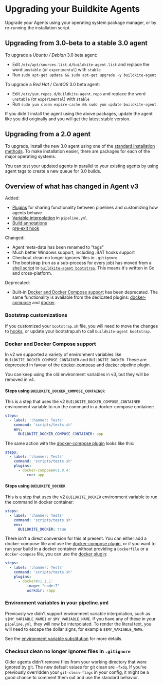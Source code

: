 # Upgrading your Buildkite Agents

Upgrade your Agents using your operating system package manager, or by re-running the installation script.


## Upgrading from 3.0-beta to a stable 3.0 agent

To upgrade a _Ubuntu / Debian_ 3.0 beta agent:

* Edit `/etc/apt/sources.list.d/buildkite-agent.list` and replace the word `unstable` (or `experimental`) with `stable`
* Run `sudo apt-get update && sudo apt-get upgrade -y buildkite-agent`

To upgrade a _Red Hat / CentOS_ 3.0 beta agent:

* Edit `/etc/yum.repos.d/buildkite-agent.repo` and replace the word `unstable` (or `experimental`) with `stable`
* Run `sudo yum clean expire-cache && sudo yum update buildkite-agent`

If you didn't install the agent using the above packages, update the agent like you did originally and you will get the latest stable version.

## Upgrading from a 2.0 agent

To upgrade, install the new 3.0 agent using one of the [standard installation methods](/docs/agent/v3/installation). To make installation easier, there are packages for each of the major operating systems.

You can test your updated agents in parallel to your existing agents by using agent tags to create a new queue for 3.0 builds.

## Overview of what has changed in Agent v3

Added:

* [Plugins](/docs/plugins) for sharing functionality between pipelines and customizing how agents behave
* [Variable interpolation](/docs/agent/v3/cli-pipeline) in `pipeline.yml`
* [Build annotations](/docs/agent/v3/cli-annotate)
* [pre-exit hook](/docs/agent/v3/hooks#job-lifecycle-hooks)

Changed:

* Agent meta-data has been renamed to "tags"
* Much better Windows support, including .BAT hooks support
* Checkout clean no longer ignores files in `.gitignore`
* The bootstrap (run as a sub-process for every job) has moved from a [shell script](https://github.com/buildkite/agent/blob/2-6-stable/templates/bootstrap.sh) to [`buildkite-agent bootstrap`](/docs/agent/v3/cli-bootstrap). This means it's written in Go and cross-platform.

Deprecated:

* Built-in [Docker and Docker Compose support](/docs/tutorials/docker-containerized-builds) has been deprecated. The same functionality is available from the dedicated plugins: [docker-compose](https://github.com/buildkite-plugins/docker-compose-buildkite-plugin) and [docker](https://github.com/buildkite-plugins/docker-buildkite-plugin).

### Bootstrap customizations

If you customized your `bootstrap.sh` file, you will need to move the changes to [hooks](/docs/agent/v3/hooks), or update your bootstrap.sh to call `buildkite-agent bootstrap`.

### Docker and Docker Compose support

In v2 we supported a variety of environment variables like `BUILDKITE_DOCKER_COMPOSE_CONTAINER` and `BUILDKITE_DOCKER`. These are deprecated in favour of the [docker-compose](https://github.com/buildkite-plugins/docker-compose-buildkite-plugin) and [docker](https://github.com/buildkite-plugins/docker-buildkite-plugin) pipeline plugin.

You can keep using the old environment variables in v3, but they will be removed in v4.

#### Steps using `BUILDKITE_DOCKER_COMPOSE_CONTAINER`

This is a step that uses the v2 `BUILDKITE_DOCKER_COMPOSE_CONTAINER` environment variable to run the command in a docker-compose container:

```yaml
steps:
  - label: ':hammer: Tests'
    command: 'scripts/tests.sh'
    env:
      BUILDKITE_DOCKER_COMPOSE_CONTAINER: app
```

The same action with the [docker-compose plugin](https://github.com/buildkite-plugins/docker-compose-buildkite-plugin) looks like this:

```yaml
steps:
  - label: ':hammer: Tests'
    command: 'scripts/tests.sh'
    plugins:
      - docker-compose#v1.8.4:
          run: app
```

#### Steps using `BUILDKITE_DOCKER`

This is a step that uses the v2 `BUILDKITE_DOCKER` environment variable to run the command in docker container:

```yaml
steps:
  - label: ':hammer: Tests'
    command: 'scripts/tests.sh'
    env:
      BUILDKITE_DOCKER: true
```

There isn't a direct conversion for this at present. You can either add a docker-compose file and use the [docker-compose plugin](https://github.com/buildkite-plugins/docker-compose-buildkite-plugin), or if you want to run your build in a docker container without providing a `Dockerfile` or a `docker-compose` file, you can use the [docker plugin](https://github.com/buildkite-plugins/docker-buildkite-plugin):

```yaml
steps:
  - label: ':hammer: Tests'
    command: 'scripts/tests.sh'
    plugins:
      - docker#v1.1.1:
          image: "node:7"
          workdir: /app
```

### Environment variables in your pipeline.yml

Previously we didn't support environment variable interpolation, such as `${MY_VARIABLE_NAME}` or `$MY_VARIABLE_NAME`. If you have any of these in your `pipeline.yml`, they will now be interpolated. To render the literal text, you will need to escape the dollar signs, for example `$$MY_VARIABLE_NAME`.

See the [environment variable substitution](/docs/agent/v3/cli-pipeline#environment-variable-substitution) for more details.

### Checkout clean no longer ignores files in `.gitignore`

Older agents didn't remove files from your working directory that were ignored by git. The new default values for git clean are `-fxdq`. If you've previously overridden your `git-clean-flags` in your config, it might be a good chance to comment them out and use the standard behavior.
